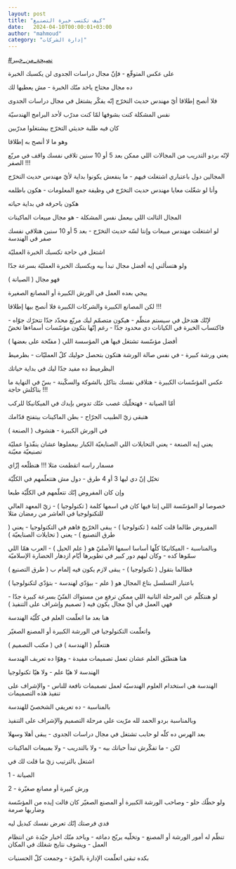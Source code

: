 ```yaml
---
layout: post
title: "كيف تكتسب خبرة التصنيع"
date:   2024-04-10T00:00:01+03:00
author: "mahmoud"
category: "إدارة الشركات"
---
```



[<u>\#نصيحة\_من\_خبير</u>](https://www.facebook.com/hashtag/%D9%86%D8%B5%D9%8A%D8%AD%D8%A9_%D9%85%D9%86_%D8%AE%D8%A8%D9%8A%D8%B1?__eep__=6&__cft__%5b0%5d=AZW6KzeO_lOmhrK9Rg7UQfDWfaoEKiG9iGOY0JLvZq1y_KpVtaqTa73y0fPkHanIl44OiXATOTUp0tdKUBKGD7zmj5TDHeODmxgSZA_HXQi2eHaW6W5bcnzQ2LP6msnAvrnSYtKAh6k8dk5fuK3MZlqsmjGXr523yjAGbawV4ObxTWrPcCT8N4jePeKLyu0edfM&__tn__=*NK-R)




على عكس المتوقّع - فإنّ مجال دراسات الجدوى لن يكسبك
الخبرة

ده مجال محتاج ياخد منّك الخبرة - مش يعطيها لك

فلا أنصح إطلاقا أيّ مهندس حديث التخرّج إنّه يفكّر يشتغل في
مجال دراسات الجدوى




نفس المشكلة كنت بشوفها لمّا كنت مدرّب لأحد البرامج
الهندسيّة

كان فيه طلبة حديثي التخرّج بيشتغلوا مدرّبين

وهو ما لا أنصح به إطلاقا

لإنّه بردو التدريب من المجالات اللي ممكن بعد 5 أو 10 سنين
تلاقي نفسك واقف في مربّع الصفر !!!




المجالين دول باعتباري اشتغلت فيهم - ما ينفعش يكونوا
بداية لأيّ مهندس حديث التخرّج

وأنا لو شغّلت معايا مهندس حديث التخرّج في وظيفة جمع
المعلومات - هكون باظلمه

هكون باحرقه في بداية حياته




المجال التالت اللي بيعمل نفس المشكلة - هو مجال مبيعات
الماكينات

لو اشتغلت مهندس مبيعات وإنتا لسّه حديث التخرّج - بعد 5 أو
10 سنين هتلاقي نفسك صفر في الهندسة




اشتغل في حاجة تكسبك الخبرة العمليّة




ولو هتسألني إيه أفضل مجال تبدأ بيه ويكسبك الخبرة العمليّة
بسرعة جدّا

فهو مجال ( الصيانة )




ييجي بعده العمل في الورش الكبيرة أو المصانع
الصغيرة




لكن المصانع الكبيرة والشركات الكبيرة فلا أنصح بيها
إطلاقا !!!

لإنّك هتدخل في سيستم منظّم - هيكون متصمّم ليك مربّع محدّد جدّا
تتحرّك جوّاه - فاكتساب الخبرة في الكيانات دي محدود جدّا - رغم إنّها بتكون
مؤسّسات أسماءها تخضّ




أفضل مؤسّسة تشتغل فيها هي المؤسسة اللي ( مفتّحة على
بعضها )

يعني ورشة كبيرة - في نفس صالة الورشة هتكون بتحصل حوليك
كلّ العمليّات - بظرميط




البظرميط ده مفيد جدّا ليك في بداية حياتك

عكس المؤسّسات الكبيرة - هتلاقي نفسك بتاكل بالشوكة
والسكّينة - بسّ في النهاية ما بتاكلش حاجة !!!




أمّا الصيانة - فهتخلّيك غصب عنّك تدوس بإيدك في الميكانيكا
للركب

هتبقى زيّ الطبيب الجرّاح - بطن الماكينات بيتفتح
قدّامك




في الورش الكبيرة - هتشوف ( الصنعة )

يعني إيه الصنعة - يعني التحايلات اللي الصنايعيّة الكبار
بيعملوها عشان ينفّذوا عمليّة تصنيعيّة معيّنة

مسمار راسه اتقطمت مثلا !!! هنطلّعه إزّاي

تخيّل إنّ دي ليها 3 أو 4 طرق - دول مش هتتعلّمهم في
الكلّيّة

وإن كان المفروض إنّك تتعلّمهم في الكلّيّة طبعا

خصوصا لو المؤسّسة اللي إنتا فيها كان في اسمها كلمة (
تكنولوجيا ) - زيّ المعهد العالي للتكنولوجيا في العاشر من رمضان
مثلا




المفروض طالما قلت كلمة ( تكنولوجيا ) - يبقى الخرّيج فاهم
في التكنولوجيا - يعني ( طرق التصنيع ) - يعني ( تحايلات الصنايعيّة
)

وبالمناسبة - الميكانيكا كلّها أساسا اسمها الأصليّ هو ( علم
الحيل ) - العرب همّا اللي سمّوها كده - وكان ليهم دور كبير في تطويرها أيّام
ازدهار الحضارة الإسلاميّة




فطالما بتقول ( تكنولوجيا ) - يبقى لازم يكون فيه إلمام ب
( طرق التصنيع )

باعتبار التسلسل بتاع المجال هو ( علم - بيؤدّي لهندسة -
بتؤدّي لتكنولوجيا )




لو هنتكلّم عن المرحلة التانية اللي ممكن ترفع من مستواك
الفنّيّ بسرعة كبيرة جدّا - فهي العمل في أيّ مجال يكون فيه ( تصميم وإشراف على
التنفيذ )

هنا بعد ما اتعلّمت العلم في كلّيّة الهندسة

واتعلّمت التكنولوجيا في الورشة الكبيرة أو المصنع
الصغيّر

هتتعلّم ( الهندسة ) في ( مكتب التصميم )




هنا هتطبّق العلم عشان تعمل تصميمات مفيدة - وهوّا ده تعريف
الهندسة

الهندسة لا هيّا علم - ولا هيّا تكنولوجيا

الهندسة هي استخدام العلوم الهندسيّة لعمل تصميمات نافعة
للناس - والإشراف على تنفيذ هذه التصميمات

بالمناسبة - ده تعريفي الشخصيّ للهندسة




وبالمناسبة بردو الحمد لله مرّيت على مرحلة التصميم
والإشراف على التنفيذ




بعد الهرس ده كلّه لو حابب تشتغل في مجال دراسات الجدوى -
يبقى أهلا وسهلا

لكن - ما تفكّرش تبدأ حياتك بيه - ولا بالتدريب - ولا
بمبيعات الماكينات

اشتغل بالترتيب زيّ ما قلت لك في

1 - الصيانة

2 - ورش كبيرة أو مصانع صغيّرة




ولو حظّك حلو - وصاحب الورشة الكبيرة أو المصنع الصغيّر كان
فالت إيده من المؤسّسة وضاربها صرمة

فدي فرصتك إنّك تعرض نفسك كبديل ليه

تنظّم له أمور الورشة أو المصنع - وتخلّيه يريّح دماغه -
وياخد منّك اخبار جيّدة عن انتظام العمل - ويشوف نتايج شغلك في المكان

بكده تبقى اتعلّمت الإدارة بالمرّة - وجمعت كلّ
الحسنيات
